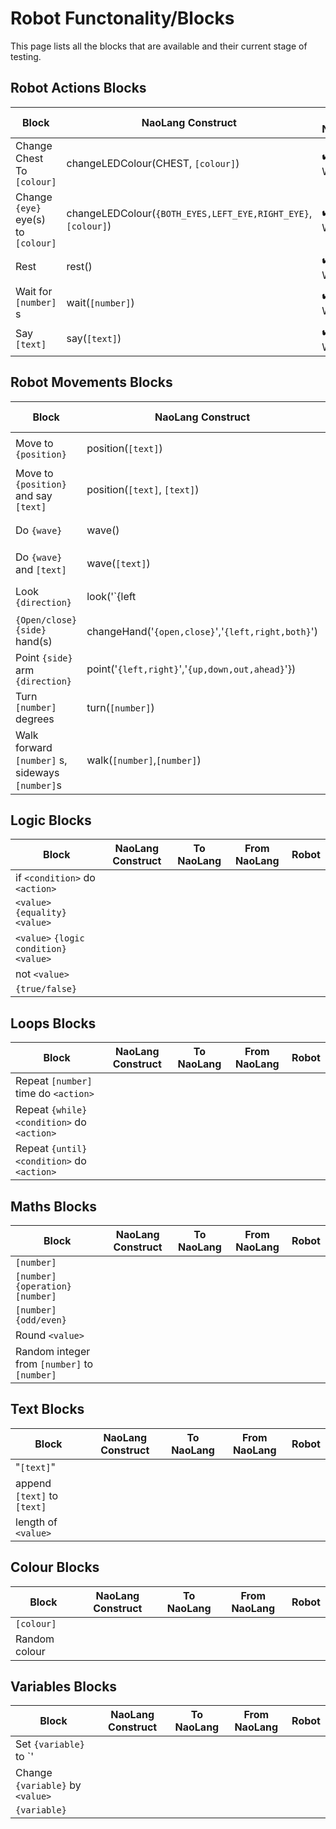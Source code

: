 # Robot Functonality/Blocks

This page lists all the blocks that are available and their current stage of testing.

## Robot Actions Blocks

| Block | NaoLang Construct | To NaoLang | From NaoLang | Robot
|-|-|-|-|-
| Change Chest To `[colour]` | changeLEDColour(CHEST, `[colour]`) | :heavy_check_mark: Working | :heavy_check_mark: Working | 
| Change `{eye}` eye(s) to `[colour]` | changeLEDColour(`{BOTH_EYES,LEFT_EYE,RIGHT_EYE}`, `[colour]`) | :heavy_check_mark: Working | :heavy_check_mark: Working | 
| Rest | rest() | :heavy_check_mark: Working | :heavy_check_mark: Working | 
| Wait for `[number]` s | wait(`[number]`) | :heavy_check_mark: Working | :heavy_check_mark: Working | 
| Say `[text]` | say(`[text]`) | :heavy_check_mark: Working | :heavy_check_mark: Working | 

## Robot Movements Blocks

| Block | NaoLang Construct | To NaoLang | From NaoLang | Robot
|-|-|-|-|-
| Move to `{position}` | position(`[text]`) | :heavy_check_mark: Working | :heavy_check_mark: Working | 
| Move to `{position}` and say `[text]` | position(`[text]`, `[text]`) | :heavy_check_mark: Working | :heavy_check_mark: Working | 
| Do `{wave}` | wave() | :heavy_check_mark: Working | :heavy_check_mark: Working | 
| Do `{wave}` and `[text]` | wave(`[text]`) | :heavy_check_mark: Working | :heavy_check_mark: Working | 
| Look `{direction}` | look('`{left|right,ahead}`') | :heavy_check_mark: Working | :heavy_check_mark: Working | 
| `{Open/close}` `{side}` hand(s) | changeHand('`{open,close}`','`{left,right,both}`') | :heavy_check_mark: Working | :heavy_check_mark: Working | 
| Point `{side}` arm `{direction}` | point('`{left,right}`','`{up,down,out,ahead}`'}) | :heavy_check_mark: Working | :heavy_check_mark: Working | 
| Turn `[number]` degrees | turn(`[number]`) | :heavy_check_mark: Working | :heavy_check_mark: Working | 
| Walk forward `[number]` s, sideways `[number]`s | walk(`[number]`,`[number]`) | :heavy_check_mark: Working | :heavy_check_mark: Working | 

## Logic Blocks

| Block | NaoLang Construct | To NaoLang | From NaoLang | Robot
|-|-|-|-|-
| if `<condition>` do `<action>` | | | | 
| `<value>` `{equality}` `<value>` | | | | 
| `<value>` `{logic condition}` `<value>` | | | | 
|  not `<value>` | | | | 
 | `{true/false}` | | | | 

## Loops Blocks

| Block | NaoLang Construct | To NaoLang | From NaoLang | Robot
|-|-|-|-|-
| Repeat `[number]` time do `<action>` | | | | 
| Repeat `{while}` `<condition>` do `<action>` | | | | 
| Repeat `{until}` `<condition>` do `<action>` | | | | 

## Maths Blocks

| Block | NaoLang Construct | To NaoLang | From NaoLang | Robot
|-|-|-|-|-
| `[number]` | | | | 
| `[number]` `{operation}` `[number]` | | | | 
| `[number]` `{odd/even}` | | | | 
| Round `<value>` | | | | 
| Random integer from `[number]` to `[number]` | | | | 

## Text Blocks

| Block | NaoLang Construct | To NaoLang | From NaoLang | Robot
|-|-|-|-|-
| "`[text]`" | | | | 
| append `[text]` to `[text]` | | | | 
| length of `<value>` | | | | 

## Colour Blocks

| Block | NaoLang Construct | To NaoLang | From NaoLang | Robot
|-|-|-|-|-
| `[colour]` | | | | 
| Random colour | | | | 

## Variables Blocks

| Block | NaoLang Construct | To NaoLang | From NaoLang | Robot
|-|-|-|-|-
| Set `{variable}` to `<value>' | | | | 
| Change `{variable}` by `<value>` | | | | 
| `{variable}` | | | | 
